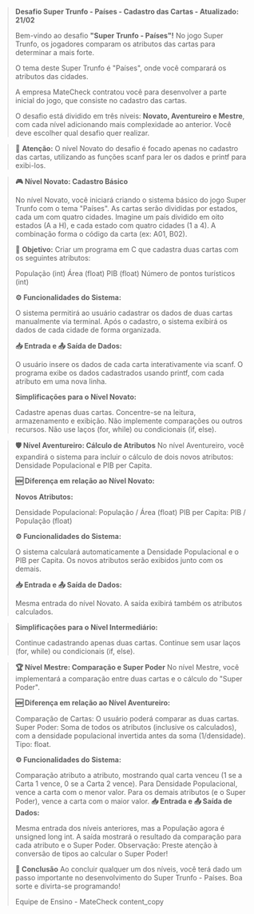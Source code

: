 >**Desafio Super Trunfo - Países - Cadastro das Cartas - Atualizado: 21/02**
>
>Bem-vindo ao desafio **"Super Trunfo - Países"!** No jogo Super Trunfo, os jogadores comparam os atributos das cartas para determinar a mais forte. 
>
>O tema deste Super Trunfo é "Países", onde você comparará os atributos das cidades.
>
>A empresa MateCheck contratou você para desenvolver a parte inicial do jogo, que consiste no cadastro das cartas.
>
>O desafio está dividido em três níveis: **Novato, Aventureiro e Mestre**, com cada nível adicionando mais complexidade ao anterior. Você deve escolher qual desafio quer realizar.


>🚨 **Atenção:** O nível Novato do desafio é focado apenas no cadastro das cartas, utilizando as funções scanf para ler os dados e printf para exibi-los.


>**🎮 Nível Novato: Cadastro Básico**
>
>No nível Novato, você iniciará criando o sistema básico do jogo Super Trunfo com o tema "Países". As cartas serão divididas por estados, cada um com quatro cidades. Imagine um país dividido em oito estados (A a H), e cada estado com quatro cidades (1 a 4). A combinação forma o código da carta (ex: A01, B02).
>
>🚩 **Objetivo:** Criar um programa em C que cadastra duas cartas com os seguintes atributos:
>
>População (int)
>Área (float)
>PIB (float)
>Número de pontos turísticos (int)
>
>**⚙️ Funcionalidades do Sistema:**
>
>O sistema permitirá ao usuário cadastrar os dados de duas cartas manualmente via terminal.
>Após o cadastro, o sistema exibirá os dados de cada cidade de forma organizada.
>
>**📥 Entrada e 📤 Saída de Dados:**
>
>O usuário insere os dados de cada carta interativamente via scanf.
>O programa exibe os dados cadastrados usando printf, com cada atributo em uma nova linha.
>
>**Simplificações para o Nível Novato:**
>
>Cadastre apenas duas cartas.
>Concentre-se na leitura, armazenamento e exibição. Não implemente comparações ou outros recursos.
>Não use laços (for, while) ou condicionais (if, else).


>**🛡️ Nível Aventureiro: Cálculo de Atributos**
>No nível Aventureiro, você expandirá o sistema para incluir o cálculo de dois novos atributos: Densidade Populacional e PIB per Capita.
>
>**🆕 Diferença em relação ao Nível Novato:**
>
>**Novos Atributos:**
>
>Densidade Populacional: População / Área (float)
>PIB per Capita: PIB / População (float)
>
>**⚙️ Funcionalidades do Sistema:**
>
>O sistema calculará automaticamente a Densidade Populacional e o PIB per Capita.
>Os novos atributos serão exibidos junto com os demais.
>
>**📥 Entrada e 📤 Saída de Dados:**
>
>Mesma entrada do nível Novato.
>A saída exibirá também os atributos calculados.

>**Simplificações para o Nível Intermediário:**
>
>Continue cadastrando apenas duas cartas.
>Continue sem usar laços (for, while) ou condicionais (if, else).


>**🏆 Nível Mestre: Comparação e Super Poder**
>No nível Mestre, você implementará a comparação entre duas cartas e o cálculo do "Super Poder".
>
>**🆕 Diferença em relação ao Nível Aventureiro:**
>
>Comparação de Cartas: O usuário poderá comparar as duas cartas.
>Super Poder: Soma de todos os atributos (inclusive os calculados), com a densidade populacional invertida antes da soma (1/densidade). Tipo: float.
>
>**⚙️ Funcionalidades do Sistema:**
>
>Comparação atributo a atributo, mostrando qual carta venceu (1 se a Carta 1 vence, 0 se a Carta 2 vence).
>Para Densidade Populacional, vence a carta com o menor valor.
>Para os demais atributos (e o Super Poder), vence a carta com o maior valor.
>**📥 Entrada e 📤 Saída de Dados:**
>
>Mesma entrada dos níveis anteriores, mas a População agora é unsigned long int.
>A saída mostrará o resultado da comparação para cada atributo e o Super Poder.
>Observação: Preste atenção à conversão de tipos ao calcular o Super Poder!
>
>**🏁 Conclusão**
>Ao concluir qualquer um dos níveis, você terá dado um passo importante no desenvolvimento do Super Trunfo - Países. Boa sorte e divirta-se programando!
>
>Equipe de Ensino - MateCheck content_copy
